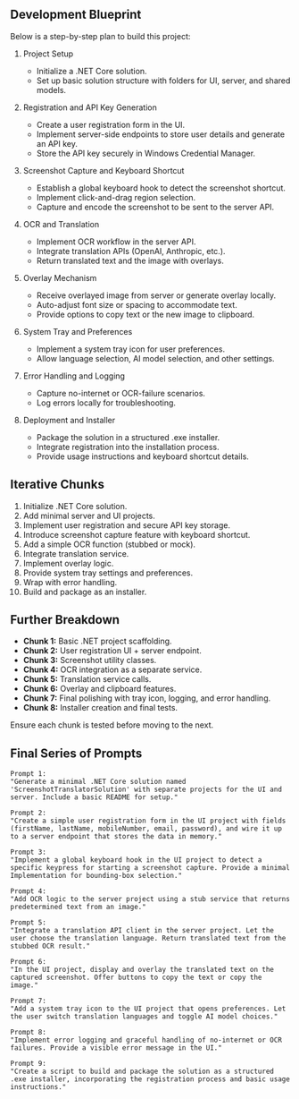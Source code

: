 ## Development Blueprint

Below is a step-by-step plan to build this project:

1. Project Setup  
   - Initialize a .NET Core solution.  
   - Set up basic solution structure with folders for UI, server, and shared models.  

2. Registration and API Key Generation  
   - Create a user registration form in the UI.  
   - Implement server-side endpoints to store user details and generate an API key.  
   - Store the API key securely in Windows Credential Manager.  

3. Screenshot Capture and Keyboard Shortcut  
   - Establish a global keyboard hook to detect the screenshot shortcut.  
   - Implement click-and-drag region selection.  
   - Capture and encode the screenshot to be sent to the server API.  

4. OCR and Translation  
   - Implement OCR workflow in the server API.  
   - Integrate translation APIs (OpenAI, Anthropic, etc.).  
   - Return translated text and the image with overlays.  

5. Overlay Mechanism  
   - Receive overlayed image from server or generate overlay locally.  
   - Auto-adjust font size or spacing to accommodate text.  
   - Provide options to copy text or the new image to clipboard.  

6. System Tray and Preferences  
   - Implement a system tray icon for user preferences.  
   - Allow language selection, AI model selection, and other settings.  

7. Error Handling and Logging  
   - Capture no-internet or OCR-failure scenarios.  
   - Log errors locally for troubleshooting.  

8. Deployment and Installer  
   - Package the solution in a structured .exe installer.  
   - Integrate registration into the installation process.  
   - Provide usage instructions and keyboard shortcut details.  

## Iterative Chunks

1. Initialize .NET Core solution.  
2. Add minimal server and UI projects.  
3. Implement user registration and secure API key storage.  
4. Introduce screenshot capture feature with keyboard shortcut.  
5. Add a simple OCR function (stubbed or mock).  
6. Integrate translation service.  
7. Implement overlay logic.  
8. Provide system tray settings and preferences.  
9. Wrap with error handling.  
10. Build and package as an installer.  

## Further Breakdown

- **Chunk 1:** Basic .NET project scaffolding.  
- **Chunk 2:** User registration UI + server endpoint.  
- **Chunk 3:** Screenshot utility classes.  
- **Chunk 4:** OCR integration as a separate service.  
- **Chunk 5:** Translation service calls.  
- **Chunk 6:** Overlay and clipboard features.  
- **Chunk 7:** Final polishing with tray icon, logging, and error handling.  
- **Chunk 8:** Installer creation and final tests.  

Ensure each chunk is tested before moving to the next.  

## Final Series of Prompts

```text
Prompt 1:
"Generate a minimal .NET Core solution named 'ScreenshotTranslatorSolution' with separate projects for the UI and server. Include a basic README for setup."

Prompt 2:
"Create a simple user registration form in the UI project with fields (firstName, lastName, mobileNumber, email, password), and wire it up to a server endpoint that stores the data in memory."

Prompt 3:
"Implement a global keyboard hook in the UI project to detect a specific keypress for starting a screenshot capture. Provide a minimal Implementation for bounding-box selection."

Prompt 4:
"Add OCR logic to the server project using a stub service that returns predetermined text from an image."

Prompt 5:
"Integrate a translation API client in the server project. Let the user choose the translation language. Return translated text from the stubbed OCR result."

Prompt 6:
"In the UI project, display and overlay the translated text on the captured screenshot. Offer buttons to copy the text or copy the image."

Prompt 7:
"Add a system tray icon to the UI project that opens preferences. Let the user switch translation languages and toggle AI model choices."

Prompt 8:
"Implement error logging and graceful handling of no-internet or OCR failures. Provide a visible error message in the UI."

Prompt 9:
"Create a script to build and package the solution as a structured .exe installer, incorporating the registration process and basic usage instructions."
```